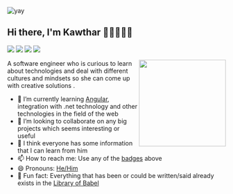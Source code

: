 ![yay](https://raw.githubusercontent.com/urbanisierung/urbanisierung/master/that-was-more-work-than-i-thought.svg)

## Hi there, I'm Kawthar 👋🏼👨🏻‍💻

[<img src="https://img.shields.io/badge/twitter-%231DA1F2.svg?&style=for-the-badge&logo=twitter&logoColor=white">](https://twitter.com/Kwthar73731919)
[<img src="https://img.shields.io/badge/linkedin-%230077B5.svg?&style=for-the-badge&logo=linkedin&logoColor=white">](https://www.linkedin.com/in/kawthar-mohamed/)
[<img src="https://img.shields.io/badge/instagram-%23E4405F.svg?&style=for-the-badge&logo=instagram&logoColor=white">](https://www.instagram.com/mkwthar/)
[<img src="https://img.shields.io/badge/facebook-%231877F2.svg?&style=for-the-badge&logo=facebook&logoColor=white">](https://www.facebook.com/kwthar.mohammed.5)

<!-- **Vivekagent47/Vivekagent47** is a ✨ _special_ ✨ repository because its `README.md` (this file) appears on your GitHub profile. -->

<a href="https://samujjwaal.tech/"><img src="https://media.giphy.com/media/SWoSkN6DxTszqIKEqv/giphy.gif" align="right" height="200" /></a>

A software engineer who is curious to learn about technologies and deal with different cultures and mindsets so she can come up with creative solutions .

- 🌱 I’m currently learning [Angular](https://egfwd.com/), integration with .net technology and other technologies in the 
         field of the web
- 👯 I’m looking to collaborate on any big projects which seems interesting or useful
- 💬 I think everyone has some information that I can learn from him
- 📫 How to reach me: Use any of the [badges](#hi-there-im-Kawthar-) above
- 😄 Pronouns: [He/Him](https://www.mypronouns.org/he-him)
- 👾 Fun fact: Everything that has been or could be written/said already exists in the [Library of Babel](https://libraryofbabel.info/)


